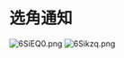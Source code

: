 # 选角通知

<img src="https://s3.ax1x.com/2021/02/26/6SiEQ0.png" alt="6SiEQ0.png" border="0"></a>
<img src="https://s3.ax1x.com/2021/02/26/6Sikzq.png" alt="6Sikzq.png" border="0"></a>

